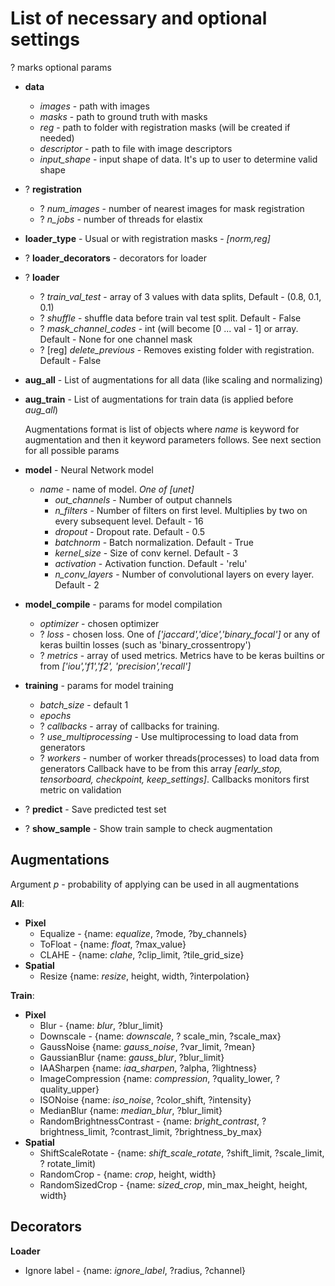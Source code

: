 # List of necessary and optional settings
? marks optional params


- **data**
    - *images* - path with images
    - *masks* - path to ground truth with masks
    - *reg* - path to folder with registration masks (will be created if needed)
    - *descriptor* - path to file with image descriptors
    - *input_shape* - input shape of data. It's up to user to determine valid shape
- ? **registration**
    - ? *num_images* - number of nearest images for mask registration
    - ? *n_jobs* - number of threads for elastix
- **loader_type** - Usual or with registration masks - *[norm,reg]*
- ? **loader_decorators** - decorators for loader
- ? **loader**
    - ? *train_val_test* - array of 3 values with data splits, Default - (0.8, 0.1, 0.1)
    - ? *shuffle* - shuffle data before train val test split. Default - False
    - ? *mask_channel_codes* - int (will become [0 ... val - 1] or array. Default - None for one channel mask
    - ? [reg] *delete_previous* - Removes existing folder with registration. Default - False
- **aug_all** - List of augmentations for all data (like scaling and normalizing)
- **aug_train** - List of augmentations for train data (is applied before *aug_all*)

    Augmentations format is list of objects where *name* is keyword for augmentation and 
    then it keyword parameters follows. See next section for all possible params 

- **model** - Neural Network model
    - *name* - name of model. *One of [unet]*
        - *out_channels* - Number of output channels
        - *n_filters* - Number of filters on first level. Multiplies by two on every subsequent level. Default - 16
        - *dropout* - Dropout rate. Default - 0.5
        - *batchnorm* - Batch normalization. Default - True
        - *kernel_size* - Size of conv kernel. Default - 3
        - *activation* - Activation function. Default - 'relu'
        - *n_conv_layers* - Number of convolutional layers on every layer. Default - 2
- **model_compile** - params for model compilation
    - *optimizer* - chosen optimizer
    - ? *loss* - chosen loss. One of *['jaccard','dice','binary_focal']* 
    or any of keras builtin losses (such as 'binary_crossentropy')
    - ? *metrics* - array of used metrics. Metrics have to be keras builtins or from *['iou','f1','f2',
    'precision','recall']*
- **training** - params for model training
    - *batch_size* - default 1
    - *epochs*
    - ? *callbacks* - array of callbacks for training.
    - ? *use_multiprocessing* - Use multiprocessing to load data from generators
    - ? *workers* - number of worker threads(processes) to load data from generators
    Callback have to be from this array *[early_stop, tensorboard, checkpoint, keep_settings]*.
    Callbacks monitors first metric on validation
- ? **predict** - Save predicted test set
- ? **show_sample** - Show train sample to check augmentation

## Augmentations
Argument *p* - probability of applying can be used in all augmentations

**All**:
- **Pixel**
    - Equalize - {name: *equalize*, ?mode, ?by_channels}
    - ToFloat - {name: *float*, ?max_value}
    - CLAHE - {name: *clahe*, ?clip_limit, ?tile_grid_size}
- **Spatial**
    - Resize {name: *resize*, height, width, ?interpolation}

**Train**:
- **Pixel**
    - Blur - {name: *blur*, ?blur_limit}
    - Downscale - {name: *downscale*, ? scale_min, ?scale_max}
    - GaussNoise {name: *gauss_noise*, ?var_limit, ?mean}
    - GaussianBlur {name: *gauss_blur*, ?blur_limit}
    - IAASharpen {name: *iaa_sharpen*, ?alpha, ?lightness}
    - ImageCompression {name: *compression*, ?quality_lower, ?quality_upper}
    - ISONoise {name: *iso_noise*, ?color_shift, ?intensity}
    - MedianBlur {name: *median_blur*, ?blur_limit}
    - RandomBrightnessContrast - {name: *bright_contrast*, ?brightness_limit, ?contrast_limit, ?brightness_by_max}
- **Spatial**
    - ShiftScaleRotate - {name: *shift_scale_rotate*, ?shift_limit, ?scale_limit, ? rotate_limit)
    - RandomCrop - {name: *crop*, height, width}
    - RandomSizedCrop - {name: *sized_crop*, min_max_height, height, width}

## Decorators
**Loader**
- Ignore label - {name: *ignore_label*, ?radius, ?channel}